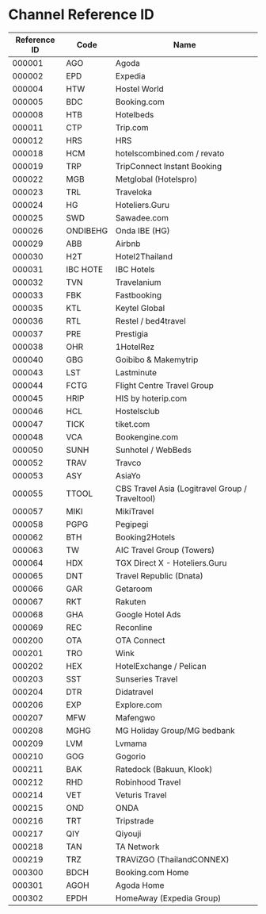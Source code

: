 # Channel Reference ID
| Reference ID | Code     | Name                                            |
|--------------|----------|-------------------------------------------------|
| 000001       | AGO      | Agoda                                           |
| 000002       | EPD      | Expedia                                         |
| 000004       | HTW      | Hostel World                                    |
| 000005       | BDC      | Booking.com                                     |
| 000008       | HTB      | Hotelbeds                                       |
| 000011       | CTP      | Trip.com                                        |
| 000012       | HRS      | HRS                                             |
| 000018       | HCM      | hotelscombined.com / revato                     |
| 000019       | TRP      | TripConnect Instant Booking                     |
| 000022       | MGB      | Metglobal (Hotelspro)                           |
| 000023       | TRL      | Traveloka                                       |
| 000024       | HG       | Hoteliers.Guru                                  |
| 000025       | SWD      | Sawadee.com                                     |
| 000026       | ONDIBEHG | Onda IBE (HG)                                   |
| 000029       | ABB      | Airbnb                                          |
| 000030       | H2T      | Hotel2Thailand                                  |
| 000031       | IBC HOTE | IBC Hotels                                      |
| 000032       | TVN      | Travelanium                                     |
| 000033       | FBK      | Fastbooking                                     |
| 000035       | KTL      | Keytel Global                                   |
| 000036       | RTL      | Restel / bed4travel                             |
| 000037       | PRE      | Prestigia                                       |
| 000038       | OHR      | 1HotelRez                                       |
| 000040       | GBG      | Goibibo & Makemytrip                            |
| 000043       | LST      | Lastminute                                      |
| 000044       | FCTG     | Flight Centre Travel Group                      |
| 000045       | HRIP     | HIS by hoterip.com                              |
| 000046       | HCL      | Hostelsclub                                     |
| 000047       | TICK     | tiket.com                                       |
| 000048       | VCA      | Bookengine.com                                  |
| 000050       | SUNH     | Sunhotel / WebBeds                              |
| 000052       | TRAV     | Travco                                          |
| 000053       | ASY      | AsiaYo                                          |
| 000055       | TTOOL    | CBS Travel Asia (Logitravel Group / Traveltool) |
| 000057       | MIKI     | MikiTravel                                      |
| 000058       | PGPG     | Pegipegi                                        |
| 000062       | BTH      | Booking2Hotels                                  |
| 000063       | TW       | AIC Travel Group (Towers)                       |
| 000064       | HDX      | TGX Direct X - Hoteliers.Guru                   |
| 000065       | DNT      | Travel Republic (Dnata)                         |
| 000066       | GAR      | Getaroom                                        |
| 000067       | RKT      | Rakuten                                         |
| 000068       | GHA      | Google Hotel Ads                                |
| 000069       | REC      | Reconline                                       |
| 000200       | OTA      | OTA Connect                                     |
| 000201       | TRO      | Wink                                            |
| 000202       | HEX      | HotelExchange / Pelican                         |
| 000203       | SST      | Sunseries Travel                                |
| 000204       | DTR      | Didatravel                                      |
| 000206       | EXP      | Explore.com                                     |
| 000207       | MFW      | Mafengwo                                        |
| 000208       | MGHG     | MG Holiday Group/MG bedbank                     |
| 000209       | LVM      | Lvmama                                          |
| 000210       | GOG      | Gogorio                                         |
| 000211       | BAK      | Ratedock (Bakuun, Klook)                        |
| 000212       | RHD      | Robinhood Travel                                |
| 000214       | VET      | Veturis Travel                                  |
| 000215       | OND      | ONDA                                            |
| 000216       | TRT      | Tripstrade                                      |
| 000217       | QIY      | Qiyouji                                         |
| 000218       | TAN      | TA Network                                      |
| 000219       | TRZ      | TRAViZGO (ThailandCONNEX)                       |
| 000300       | BDCH     | Booking.com Home                                |
| 000301       | AGOH     | Agoda Home                                      |
| 000302       | EPDH     | HomeAway (Expedia Group)                        |